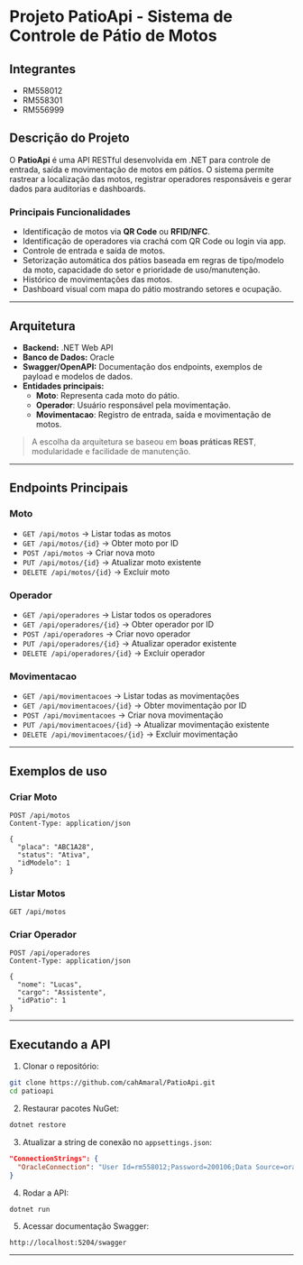 # Projeto PatioApi - Sistema de Controle de Pátio de Motos

## Integrantes
- RM558012  
- RM558301  
- RM556999  

## Descrição do Projeto
O **PatioApi** é uma API RESTful desenvolvida em .NET para controle de entrada, saída e movimentação de motos em pátios. O sistema permite rastrear a localização das motos, registrar operadores responsáveis e gerar dados para auditorias e dashboards.  

### Principais Funcionalidades
- Identificação de motos via **QR Code** ou **RFID/NFC**.  
- Identificação de operadores via crachá com QR Code ou login via app.  
- Controle de entrada e saída de motos.  
- Setorização automática dos pátios baseada em regras de tipo/modelo da moto, capacidade do setor e prioridade de uso/manutenção.  
- Histórico de movimentações das motos.  
- Dashboard visual com mapa do pátio mostrando setores e ocupação.  

---

## Arquitetura
- **Backend:** .NET Web API  
- **Banco de Dados:** Oracle  
- **Swagger/OpenAPI:** Documentação dos endpoints, exemplos de payload e modelos de dados.  
- **Entidades principais:**  
  - **Moto**: Representa cada moto do pátio.  
  - **Operador**: Usuário responsável pela movimentação.  
  - **Movimentacao**: Registro de entrada, saída e movimentação de motos.  

> A escolha da arquitetura se baseou em **boas práticas REST**, modularidade e facilidade de manutenção.  

---

## Endpoints Principais

### Moto
- `GET /api/motos` → Listar todas as motos  
- `GET /api/motos/{id}` → Obter moto por ID  
- `POST /api/motos` → Criar nova moto  
- `PUT /api/motos/{id}` → Atualizar moto existente  
- `DELETE /api/motos/{id}` → Excluir moto  

### Operador
- `GET /api/operadores` → Listar todos os operadores  
- `GET /api/operadores/{id}` → Obter operador por ID  
- `POST /api/operadores` → Criar novo operador  
- `PUT /api/operadores/{id}` → Atualizar operador existente  
- `DELETE /api/operadores/{id}` → Excluir operador  

### Movimentacao
- `GET /api/movimentacoes` → Listar todas as movimentações  
- `GET /api/movimentacoes/{id}` → Obter movimentação por ID  
- `POST /api/movimentacoes` → Criar nova movimentação  
- `PUT /api/movimentacoes/{id}` → Atualizar movimentação existente  
- `DELETE /api/movimentacoes/{id}` → Excluir movimentação  

---

## Exemplos de uso

### Criar Moto
```http
POST /api/motos
Content-Type: application/json

{
  "placa": "ABC1A28",
  "status": "Ativa",
  "idModelo": 1
}
```

### Listar Motos
```http
GET /api/motos
```

### Criar Operador
```http
POST /api/operadores
Content-Type: application/json

{
  "nome": "Lucas",
  "cargo": "Assistente",
  "idPatio": 1
}
```

---

## Executando a API

1. Clonar o repositório:

```bash
git clone https://github.com/cahAmaral/PatioApi.git
cd patioapi
```

2. Restaurar pacotes NuGet:

```bash
dotnet restore
```

3. Atualizar a string de conexão no `appsettings.json`:

```json
"ConnectionStrings": {
  "OracleConnection": "User Id=rm558012;Password=200106;Data Source=oracle.fiap.com.br:1521/ORCL;"
}
```

4. Rodar a API:

```bash
dotnet run
```

5. Acessar documentação Swagger:

```
http://localhost:5204/swagger
```

---
